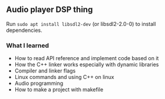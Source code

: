 ## Audio player DSP thing
Run ```sudo apt install libsdl2-dev``` (or libsdl2-2.0-0) to install dependencies.

### What I learned
- How to read API reference and implement code based on it
- How the C++ linker works especially with dynamic libraries
- Compiler and linker flags
- Linux commands and using C++ on linux
- Audio programming
- How to make a project with makefile
